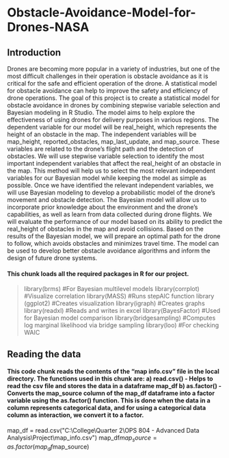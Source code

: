 # Obstacle-Avoidance-Model-for-Drones-NASA

## Introduction
Drones are becoming more popular in a variety of industries, but one of the most difficult challenges in their operation is obstacle avoidance as it is critical for the safe and efficient operation of the drone. A statistical model for obstacle avoidance can help to improve the safety and efficiency of drone operations. The goal of this project is to create a statistical model for obstacle avoidance in drones by combining stepwise variable selection and Bayesian modeling in R Studio. The model aims to help explore the effectiveness of using drones for delivery purposes in various regions.
The dependent variable for our model will be real_height, which represents the height of an obstacle in the map. The independent variables will be map_height, reported_obstacles, map_last_update, and map_source. These variables are related to the drone’s flight path and the detection of obstacles. We will use stepwise variable selection to identify the most important independent variables that affect the real_height of an obstacle in the map. This method will help us to select the most relevant independent variables for our Bayesian model while keeping the model as simple as possible.
Once we have identified the relevant independent variables, we will use Bayesian modeling to develop a probabilistic model of the drone’s movement and obstacle detection. The Bayesian model will allow us to incorporate prior knowledge about the environment and the drone’s capabilities, as well as learn from data collected during drone flights. We will evaluate the performance of our model based on its ability to predict the real_height of obstacles in the map and avoid collisions. Based on the results of the Bayesian model, we will prepare an optimal path for the drone to follow, which avoids obstacles and minimizes travel time. The model can be used to develop better obstacle avoidance algorithms and inform the design of future drone systems.

#### This chunk loads all the required packages in R for our project.
> library(brms) #For Bayesian multilevel models
> library(corrplot) #Visualize correlation
library(MASS) #Runs stepAIC function
library (ggplot2) #Creates visualization
library(igraph) #Creates graphs
library(readxl) #Reads and writes in excel
library(BayesFactor) #Used for Bayesian model comparison
library(bridgesampling) #Computes log marginal likelihood via bridge sampling
library(loo) #For checking WAIC

## Reading the data

#### This code chunk reads the contents of the “map info.csv” file in the local directory. The functions used in this chunk are: a) read.csv() - Helps to read the csv file and stores the data in a dataframe map_df b) as.factor() - Converts the map_source column of the map_df dataframe into a factor variable using the as.factor() function. This is done when the data in a column represents categorical data, and for using a categorical data column as interaction, we convert it to a factor.

map_df = read.csv("C:\\College\\Quarter 2\\OPS 804 - Advanced Data Analysis\\Project\\map_info.csv")
map_df$map_source=as.factor(map_df$map_source)



